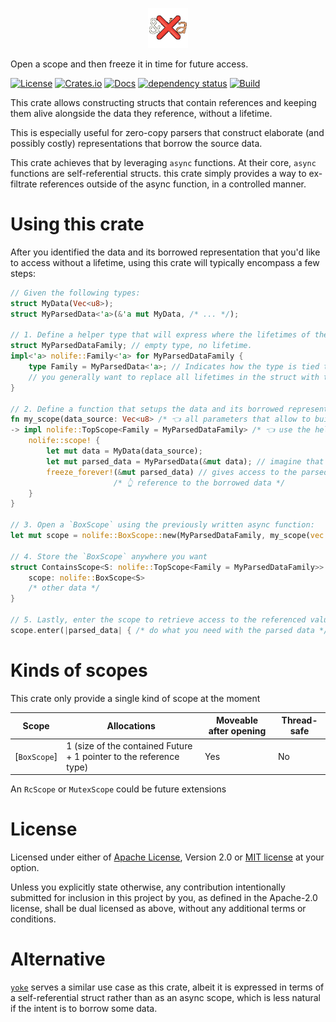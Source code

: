 <p align="center"><img width="64px" title="The nolife logo is a Rust lifetime crossed with a red cross" src="https://raw.githubusercontent.com/dureuill/nolife/main/assets/nolife-tr.png"/></p>

Open a scope and then freeze it in time for future access.

[![License](https://img.shields.io/badge/license-MIT%20OR%20Apache%202%20-green)](#License)
[![Crates.io](https://img.shields.io/crates/v/nolife)](https://crates.io/crates/nolife)
[![Docs](https://docs.rs/nolife/badge.svg)](https://docs.rs/nolife)
[![dependency status](https://deps.rs/repo/github/dureuill/nolife/status.svg)](https://deps.rs/repo/github/dureuill/nolife)
[![Build](https://github.com/dureuill/nolife/actions/workflows/rust.yml/badge.svg)](https://github.com/dureuill/nolife/actions/workflows/rust.yml)

This crate allows constructing structs that contain references and keeping them alive alongside the data they reference,
without a lifetime.

This is especially useful for zero-copy parsers that construct elaborate (and possibly costly) representations that borrow
the source data.

This crate achieves that by leveraging `async` functions. At their core, `async` functions are self-referential structs. this crate simply provides a way to ex-filtrate references outside of the async function, in a controlled manner.

# Using this crate

After you identified the data and its borrowed representation that you'd like to access without a lifetime, using this crate will typically encompass a few steps:

```rust
// Given the following types:
struct MyData(Vec<u8>);
struct MyParsedData<'a>(&'a mut MyData, /* ... */);

// 1. Define a helper type that will express where the lifetimes of the borrowed representation live.
struct MyParsedDataFamily; // empty type, no lifetime.
impl<'a> nolife::Family<'a> for MyParsedDataFamily {
    type Family = MyParsedData<'a>; // Indicates how the type is tied to the trait's lifetime.
    // you generally want to replace all lifetimes in the struct with the one of the trait.
}

// 2. Define a function that setups the data and its borrowed representation:
fn my_scope(data_source: Vec<u8> /* 👈 all parameters that allow to build a `MyData` */)
-> impl nolife::TopScope<Family = MyParsedDataFamily> /* 👈 use the helper type we declared */ {
    nolife::scope! {
        let mut data = MyData(data_source);
        let mut parsed_data = MyParsedData(&mut data); // imagine that this step is costly...
        freeze_forever!(&mut parsed_data) // gives access to the parsed data to the outside.
                       /* 👆 reference to the borrowed data */
    }
}

// 3. Open a `BoxScope` using the previously written async function:
let mut scope = nolife::BoxScope::new(MyParsedDataFamily, my_scope(vec![0, 1, 2]));

// 4. Store the `BoxScope` anywhere you want
struct ContainsScope<S: nolife::TopScope<Family = MyParsedDataFamily>> {
    scope: nolife::BoxScope<S>
    /* other data */
}

// 5. Lastly, enter the scope to retrieve access to the referenced value.
scope.enter(|parsed_data| { /* do what you need with the parsed data */ });
```

# Kinds of scopes

This crate only provide a single kind of scope at the moment

|Scope|Allocations|Moveable after opening|Thread-safe|
|-----|-----------|----------------------|-----------|
|[`BoxScope`]|1 (size of the contained Future + 1 pointer to the reference type)|Yes|No|

An `RcScope` or `MutexScope` could be future extensions

# License

Licensed under either of [Apache License](./LICENSE-APACHE), Version 2.0 or [MIT license](./LICENSE-MIT) at your option.

Unless you explicitly state otherwise, any contribution intentionally submitted for inclusion in this project by you, as defined in the Apache-2.0 license, shall be dual licensed as above, without any additional terms or conditions.

# Alternative

[`yoke`] serves a similar use case as this crate, albeit it is expressed in terms of a self-referential struct rather than as an async scope, which is less natural if the intent is to borrow some data.

[`yoke`]: https://crates.io/crates/yoke
